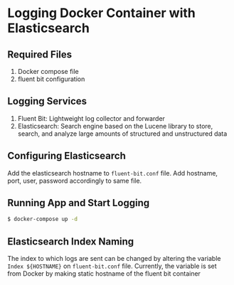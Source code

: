 # Logging Docker Container with Elasticsearch

## Required Files
1. Docker compose file
2. fluent bit configuration

## Logging Services
1. Fluent Bit: Lightweight log collector and forwarder 
2. Elasticsearch: Search engine based on the Lucene library to store, search, and analyze large amounts of structured and unstructured data

## Configuring Elasticsearch
Add the elasticsearch hostname to `fluent-bit.conf` file. Add hostname, port, user, password accordingly to same file.

## Running App and Start Logging
```bash
$ docker-compose up -d
```

## Elasticsearch Index Naming
The index to which logs are sent can be changed by altering the variable `Index ${HOSTNAME}` on `fluent-bit.conf` file. Currently, the variable is set from Docker by making static hostname of the fluent bit container
